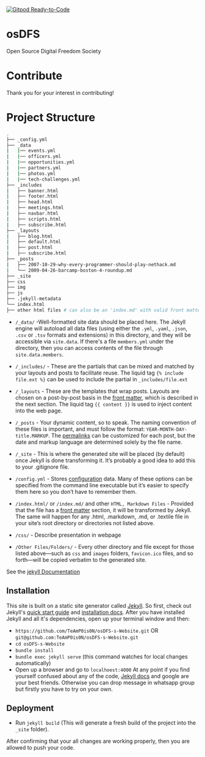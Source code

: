 [![Gitpod Ready-to-Code](https://img.shields.io/badge/Gitpod-Ready--to--Code-blue?logo=gitpod)](https://gitpod.io/#https://github.com/TeAmP0is0N/osDFS-s-Website) 

# osDFS

Open Source Digital Freedom Society

# Contribute
Thank you for your interest in contributing!

# Project Structure

```bash
.
├── _config.yml
├── _data
|   |── events.yml
|   |── officers.yml
|   |── opportunities.yml
|   |── partners.yml
|   |── photos.yml
|   |── tech-challenges.yml
├── _includes
|   ├── banner.html
|   ├── footer.html
|   ├── head.html
|   ├── meetings.html
|   ├── navbar.html
|   ├── scripts.html
|   ├── subscribe.html
├── _layouts
|   ├── blog.html
|   ├── default.html
|   ├── post.html
|   ├── subscribe.html
├── _posts
|   ├── 2007-10-29-why-every-programmer-should-play-nethack.md
|   └── 2009-04-26-barcamp-boston-4-roundup.md
├── _site
├── css
├── img
├── js
├── .jekyll-metadata
└── index.html
├── other html files # can also be an 'index.md' with valid front matter
```
- `/_data/` -Well-formatted site data should be placed here. The Jekyll engine will autoload all data files (using either the `.yml`, `.yaml`, `.json`, `.csv` or `.tsv` formats and extensions) in this directory, and they will be accessible via `site.data`. If there's a file `members.yml` under the directory, then you can access contents of the file through `site.data.members`. 

- `/_includes/` - These are the partials that can be mixed and matched by your layouts and posts to facilitate reuse. The liquid tag `{% include file.ext %}` can be used to include the partial in `_includes/file.ext`

- `/_layouts` - These are the templates that wrap posts. Layouts are chosen on a post-by-post basis in the [front matter](https://jekyllrb.com/docs/front-matter/), which is described in the next section. The liquid tag `{{ content }}` is used to inject content into the web page. 

- `/_posts` - Your dynamic content, so to speak. The naming convention of these files is important, and must follow the format: `YEAR-MONTH-DAY-title.MARKUP`. The [permalinks](https://jekyllrb.com/docs/permalinks/) can be customized for each post, but the date and markup language are determined solely by the file name.

- `/_site` - This is where the generated site will be placed (by default) once Jekyll is done transforming it. It’s probably a good idea to add this to your .gitignore file. 

- `/config.yml` - Stores [configuration](https://jekyllrb.com/docs/configuration/) data. Many of these options can be specified from the command line executable but it’s easier to specify them here so you don’t have to remember them. 

- `/index.html/` or `/index.md/` and other `HTML, Markdown Files` - Provided that the file has a [front matter](https://jekyllrb.com/docs/front-matter/) section, it will be transformed by Jekyll. The same will happen for any .html, .markdown, .md, or .textile file in your site’s root directory or directories not listed above. 

- `/css/` - Describe presentation in webpage 

- `/Other Files/Folders/` - Every other directory and file except for those listed above—such as `css` and `images` folders, `favicon.ico` files, and so forth—will be copied verbatim to the generated site. 

See the [jekyll Documentation](https://jekyllrb.com/docs/)

## Installation

This site is built on a static site generator called [Jekyll](https://jekyllrb.com/). So first, check out Jekyll's [quick start guide](https://jekyllrb.com/docs/quickstart/) and [installation docs](https://jekyllrb.com/docs/installation/). 
After you have installed Jekyll and all it's dependencies, open up your terminal window and then:
- `https://github.com/TeAmP0is0N/osDFS-s-Website.git` OR
   `git@github.com:TeAmP0is0N/osDFS-s-Website.git`
- `cd osDFS-s-Website`
- `bundle install`
- `bundle exec jekyll serve` (this command watches for local changes automatically)
- Open up a browser and go to `localhoest:4000`
At any point if you find yourself confused about any of the code, [Jekyll docs](https://jekyllrb.com/docs/home/) and google are your best friends. Otherwise you can drop message in whatsapp group but firstly you have to try on your own.

## Deployment

- Run `jekyll build`
(This will generate a fresh build of the project into the `_site` folder). 

After confirming that your all changes are working properly, then you are allowed to push your code. 
